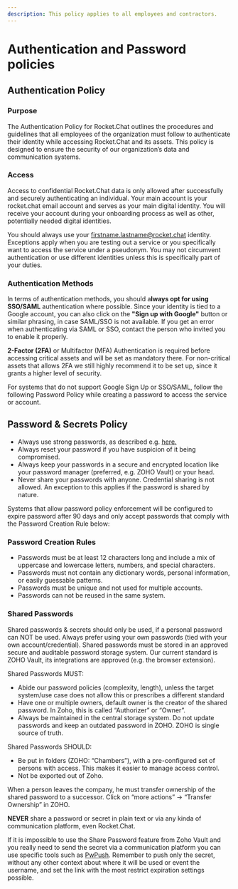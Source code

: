 ```yaml
---
description: This policy applies to all employees and contractors.
---
```


# Authentication and Password policies

## Authentication Policy

### Purpose

The Authentication Policy for Rocket.Chat outlines the procedures and guidelines that all employees of the organization must follow to authenticate their identity while accessing Rocket.Chat and its assets. This policy is designed to ensure the security of our organization’s data and communication systems.

### Access

Access to confidential Rocket.Chat data is only allowed after successfully and securely authenticating an individual. Your main account is your rocket.chat email account and serves as your main digital identity. You will receive your account during your onboarding process as well as other, potentially needed digital identities.

You should always use your firstname.lastname@rocket.chat identity. Exceptions apply when you are testing out a service or you specifically want to access the service under a pseudonym. You may not circumvent authentication or use different identities unless this is specifically part of your duties.

### Authentication Methods

In terms of authentication methods, you should a**lways opt for using SSO/SAML** authentication where possible. Since your identity is tied to a Google account, you can also click on the **"Sign up with Google"** button or similar phrasing, in case SAML/SSO is not available. If you get an error when authenticating via SAML or SSO, contact the person who invited you to enable it properly.

**2-Factor (2FA)** or Multifactor (MFA) Authentication is required before accessing critical assets and will be set as mandatory there. For non-critical assets that allows 2FA we still highly recommend it to be set up, since it grants a higher level of security.

For systems that do not support Google Sign Up or SSO/SAML, follow the following Password Policy while creating a password to access the service or account.

## Password & Secrets Policy

* Always use strong passwords, as described e.g. [here.](https://www.fpainc.com/blog/password-guidelines-from-nist)
* Always reset your password if you have suspicion of it being compromised.
* Always keep your passwords in a secure and encrypted location like your password manager (preferred, e.g. ZOHO Vault) or your head.
* Never share your passwords with anyone. Credential sharing is not allowed. An exception to this applies if the password is shared by nature.

Systems that allow password policy enforcement will be configured to expire password after 90 days and only accept passwords that comply with the Password Creation Rule below:

### Password Creation Rules

* Passwords must be at least 12 characters long and include a mix of uppercase and lowercase letters, numbers, and special characters.
* Passwords must not contain any dictionary words, personal information, or easily guessable patterns.
* Passwords must be unique and not used for multiple accounts.
* Passwords can not be reused in the same system.

### Shared Passwords

Shared passwords & secrets should only be used, if a personal password can NOT be used. Always prefer using your own passwords (tied with your own account/credential). Shared passwords must be stored in an approved secure and auditable password storage system. Our current standard is ZOHO Vault, its integrations are approved (e.g. the browser extension).

Shared Passwords MUST:

* Abide our password policies (complexity, length), unless the target system/use case does not allow this or prescribes a different standard
* Have one or multiple owners, default owner is the creator of the shared password. In Zoho, this is called “Authorizer” or “Owner”.
* Always be maintained in the central storage system. Do not update passwords and keep an outdated password in ZOHO. ZOHO is single source of truth.

Shared Passwords SHOULD:

* Be put in folders (ZOHO: “Chambers”), with a pre-configured set of persons with access. This makes it easier to manage access control.
* Not be exported out of Zoho.

When a person leaves the company, he must transfer ownership of the shared password to a successor. Click on “more actions” → “Transfer Ownership” in ZOHO.

**NEVER** share a password or secret in plain text or via any kinda of communication platform, even Rocket.Chat.

If it is impossible to use the Share Password feature from Zoho Vault and you really need to send the secret via a communication platform you can use specific tools such as [PwPush](https://pwpush.com/). Remember to push only the secret, without any other context about where it will be used or event the username, and set the link with the most restrict expiration settings possible.
